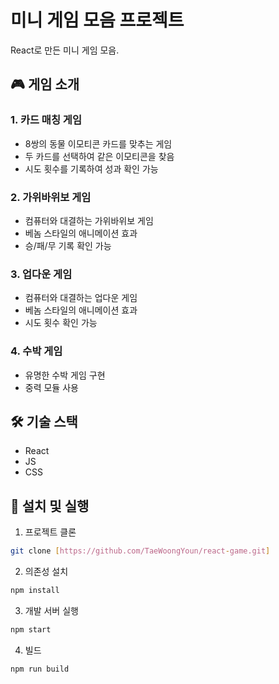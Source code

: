 # 미니 게임 모음 프로젝트

React로 만든 미니 게임 모음.

## 🎮 게임 소개

### 1. 카드 매칭 게임
- 8쌍의 동물 이모티콘 카드를 맞추는 게임
- 두 카드를 선택하여 같은 이모티콘을 찾음
- 시도 횟수를 기록하여 성과 확인 가능

### 2. 가위바위보 게임
- 컴퓨터와 대결하는 가위바위보 게임
- 베놈 스타일의 애니메이션 효과
- 승/패/무 기록 확인 가능

### 3. 업다운 게임
- 컴퓨터와 대결하는 업다운 게임
- 베놈 스타일의 애니메이션 효과
- 시도 횟수 확인 가능

### 4. 수박 게임
- 유명한 수박 게임 구현
- 중력 모듈 사용

## 🛠️ 기술 스택

- React
- JS
- CSS

## 🚀 설치 및 실행

1. 프로젝트 클론
```bash
git clone [https://github.com/TaeWoongYoun/react-game.git]
```

2. 의존성 설치
```bash
npm install
```

3. 개발 서버 실행
```bash
npm start
```

4. 빌드
```bash
npm run build
```